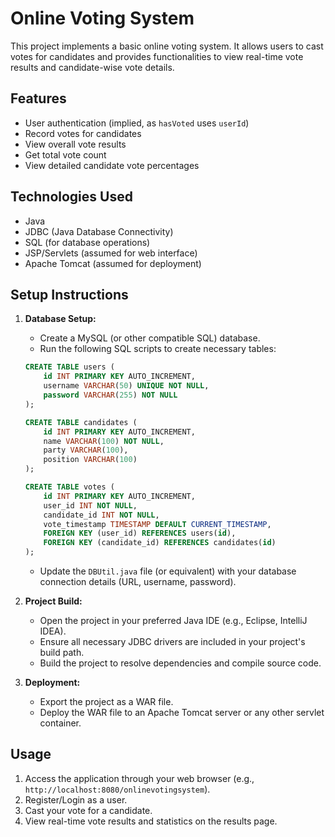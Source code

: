 # Online Voting System

This project implements a basic online voting system. It allows users to cast votes for candidates and provides functionalities to view real-time vote results and candidate-wise vote details.

## Features

- User authentication (implied, as `hasVoted` uses `userId`)
- Record votes for candidates
- View overall vote results
- Get total vote count
- View detailed candidate vote percentages

## Technologies Used

- Java
- JDBC (Java Database Connectivity)
- SQL (for database operations)
- JSP/Servlets (assumed for web interface)
- Apache Tomcat (assumed for deployment)

## Setup Instructions

1.  **Database Setup:**
    - Create a MySQL (or other compatible SQL) database.
    - Run the following SQL scripts to create necessary tables:
    ```sql
    CREATE TABLE users (
        id INT PRIMARY KEY AUTO_INCREMENT,
        username VARCHAR(50) UNIQUE NOT NULL,
        password VARCHAR(255) NOT NULL
    );

    CREATE TABLE candidates (
        id INT PRIMARY KEY AUTO_INCREMENT,
        name VARCHAR(100) NOT NULL,
        party VARCHAR(100),
        position VARCHAR(100)
    );

    CREATE TABLE votes (
        id INT PRIMARY KEY AUTO_INCREMENT,
        user_id INT NOT NULL,
        candidate_id INT NOT NULL,
        vote_timestamp TIMESTAMP DEFAULT CURRENT_TIMESTAMP,
        FOREIGN KEY (user_id) REFERENCES users(id),
        FOREIGN KEY (candidate_id) REFERENCES candidates(id)
    );
    ```
    - Update the `DBUtil.java` file (or equivalent) with your database connection details (URL, username, password).

2.  **Project Build:**
    - Open the project in your preferred Java IDE (e.g., Eclipse, IntelliJ IDEA).
    - Ensure all necessary JDBC drivers are included in your project's build path.
    - Build the project to resolve dependencies and compile source code.

3.  **Deployment:**
    - Export the project as a WAR file.
    - Deploy the WAR file to an Apache Tomcat server or any other servlet container.

## Usage

1.  Access the application through your web browser (e.g., `http://localhost:8080/onlinevotingsystem`).
2.  Register/Login as a user.
3.  Cast your vote for a candidate.
4.  View real-time vote results and statistics on the results page.
